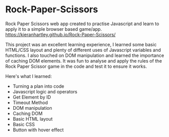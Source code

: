 # Rock-Paper-Scissors
Rock Paper Scissors web app created to practise Javascript and learn to apply it to a simple browser based game/app.
https://kieranhartley.github.io/Rock-Paper-Scissors/

This project was an excellent learning experience, I learned some basic HTML/CSS layout and plenty of different uses of Javascript variables and functions. I also touched on DOM manipulation and learned the importance of caching DOM elements. It was fun to analyse and apply the rules of the Rock Paper Scissor game in the code and test it to ensure it works.

Here's what I learned:
- Turning a plan into code
- Javascript logic and operators
- Get Element by ID
- Timeout Method
- DOM manipulation
- Caching DOM
- Basic HTML layout
- Basic CSS
- Button with hover effect
